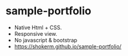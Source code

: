 # sample-portfolio
- Native Html + CSS.
- Responsive view.
- No javascript & bootstrap
- https://shokerm.github.io/sample-portfolio/
